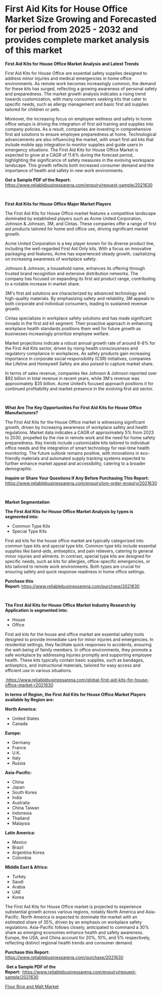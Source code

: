 <p><h1>First Aid Kits for House Office Market Size Growing and Forecasted for period from 2025 - 2032 and provides complete market analysis of this market</h1></p><p><strong>First Aid Kits for House Office Market Analysis and Latest Trends</strong></p>
<p><p>First Aid Kits for House Office are essential safety supplies designed to address minor injuries and medical emergencies in home office environments. As remote work becomes increasingly common, the demand for these kits has surged, reflecting a growing awareness of personal safety and preparedness. The market growth analysis indicates a rising trend towards customization, with many consumers seeking kits that cater to specific needs, such as allergy management and basic first aid supplies tailored for children or pets.</p><p>Moreover, the increasing focus on employee wellness and safety in home office setups is driving the integration of first aid training and supplies into company policies. As a result, companies are investing in comprehensive first aid solutions to ensure employee preparedness at home. Technological advancements are also influencing the market, with smart first aid kits that include mobile app integration to monitor supplies and guide users in emergency situations. The First Aid Kits for House Office Market is expected to grow at a CAGR of 11.6% during the forecast period, highlighting the significance of safety measures in the evolving workspace landscape. This growth reflects both increased consumer demand and the importance of health and safety in new work environments.</p></p>
<p><strong>Get a Sample PDF of the Report:&nbsp;</strong> <a href="https://www.reliablebusinessarena.com/enquiry/request-sample/2021630?utm_campaign=2892&utm_medium=2&utm_source=Github&utm_content=ia&utm_term=29032025&utm_id=first-aid-kits-for-house-office">https://www.reliablebusinessarena.com/enquiry/request-sample/2021630</a></p>
<p>&nbsp;</p>
<p><strong>First Aid Kits for House Office Major Market Players</strong></p>
<p><p>The First Aid Kits for House Office market features a competitive landscape dominated by established players such as Acme United Corporation, Johnson & Johnson, 3M, and Cintas. These companies offer a range of first aid products tailored for home and office use, driving significant market growth.</p><p>Acme United Corporation is a key player known for its diverse product line, including the well-regarded First Aid Only kits. With a focus on innovative packaging and features, Acme has experienced steady growth, capitalizing on increasing awareness of workplace safety.</p><p>Johnson & Johnson, a household name, enhances its offering through trusted brand recognition and extensive distribution networks. The company has focused on expanding its first aid product range, contributing to a notable increase in market share.</p><p>3M's first aid solutions are characterized by advanced technology and high-quality materials. By emphasizing safety and reliability, 3M appeals to both corporate and individual consumers, leading to sustained revenue growth.</p><p>Cintas specializes in workplace safety solutions and has made significant inroads in the first aid kit segment. Their proactive approach in enhancing workplace health standards positions them well for future growth as businesses increasingly prioritize employee welfare.</p><p>Market projections indicate a robust annual growth rate of around 6-8% for the First Aid Kits sector, driven by rising health consciousness and regulatory compliance in workplaces. As safety products gain increasing importance in corporate social responsibility (CSR) initiatives, companies like Lifeline and Honeywell Safety are also poised to capture market share.</p><p>In terms of sales revenue, companies like Johnson & Johnson reported over $92 billion in total revenue in recent years, while 3M's revenue was approximately $35 billion. Acme United’s focused approach positions it for continued profitability and market presence in the evolving first aid sector.</p></p>
<p>&nbsp;</p>
<p><strong>What Are The Key Opportunities For First Aid Kits for House Office Manufacturers?</strong></p>
<p><p>The First Aid Kits for the House Office market is witnessing significant growth, driven by increasing awareness of workplace safety and health regulations. Market data indicates a CAGR of approximately 5% from 2023 to 2030, propelled by the rise in remote work and the need for home safety preparedness. Key trends include customizable kits tailored to individual office needs and the integration of smart technology for real-time health monitoring. The future outlook remains positive, with innovations in eco-friendly materials and automated supply tracking systems expected to further enhance market appeal and accessibility, catering to a broader demographic.</p></p>
<p><strong>Inquire or Share Your Questions If Any Before Purchasing This Report:</strong> <a href="https://www.reliablebusinessarena.com/enquiry/pre-order-enquiry/2021630?utm_campaign=2892&utm_medium=2&utm_source=Github&utm_content=ia&utm_term=29032025&utm_id=first-aid-kits-for-house-office">https://www.reliablebusinessarena.com/enquiry/pre-order-enquiry/2021630</a></p>
<p>&nbsp;</p>
<p><strong>Market Segmentation</strong></p>
<p><strong>The First Aid Kits for House Office Market Analysis by types is segmented into:</strong></p>
<p><ul><li>Common Type Kits</li><li>Special Type Kits</li></ul></p>
<p><p>First aid kits for the house office market are typically categorized into common type kits and special type kits. Common type kits include essential supplies like band-aids, antiseptics, and pain relievers, catering to general minor injuries and ailments. In contrast, special type kits are designed for specific needs, such as kits for allergies, office-specific emergencies, or kits tailored to remote work environments. Both types are crucial for ensuring safety and quick response readiness in home office settings.</p></p>
<p><strong>Purchase this Report:&nbsp;</strong><a href="https://www.reliablebusinessarena.com/purchase/2021630?utm_campaign=2892&utm_medium=2&utm_source=Github&utm_content=ia&utm_term=29032025&utm_id=first-aid-kits-for-house-office">https://www.reliablebusinessarena.com/purchase/2021630</a></p>
<p>&nbsp;</p>
<p><strong>The First Aid Kits for House Office Market Industry Research by Application is segmented into:</strong></p>
<p><ul><li>House</li><li>Office</li></ul></p>
<p><p>First aid kits for the house and office market are essential safety tools designed to provide immediate care for minor injuries and emergencies. In residential settings, they facilitate quick responses to accidents, ensuring the well-being of family members. In office environments, they promote a safe workplace by addressing injuries promptly and supporting employee health. These kits typically contain basic supplies, such as bandages, antiseptics, and instructional materials, tailored for easy access and efficient use in various situations.</p></p>
<p><a href="https://www.reliablebusinessarena.com/global-first-aid-kits-for-house-office-market-r2021630?utm_campaign=2892&utm_medium=2&utm_source=Github&utm_content=ia&utm_term=29032025&utm_id=first-aid-kits-for-house-office">&nbsp;https://www.reliablebusinessarena.com/global-first-aid-kits-for-house-office-market-r2021630</a></p>
<p><strong>In terms of Region, the First Aid Kits for House Office Market Players available by Region are:</strong></p>
<p>
    <p> <strong> North America: </strong>
        <ul>
            <li>United States</li>
            <li>Canada</li>
        </ul>
        </p> 
    <p> <strong> Europe: </strong>
        <ul>
            <li>Germany</li>
            <li>France</li>
            <li>U.K.</li>
            <li>Italy</li>
            <li>Russia</li>
        </ul>
        </p> 
    <p> <strong> Asia-Pacific: </strong>
        <ul>
            <li>China</li>
            <li>Japan</li>
            <li>South Korea</li>
            <li>India</li>
            <li>Australia</li>
            <li>China Taiwan</li>
            <li>Indonesia</li>
            <li>Thailand</li>
            <li>Malaysia</li>
        </ul>
        </p> 
    <p> <strong> Latin America: </strong>
        <ul>
            <li>Mexico</li>
            <li>Brazil</li>
            <li>Argentina Korea</li>
            <li>Colombia</li>
        </ul>
        </p> 
    <p> <strong> Middle East & Africa: </strong>
        <ul>
            <li>Turkey</li>
            <li>Saudi</li>
            <li>Arabia</li>
            <li>UAE</li>
            <li>Korea</li>
        </ul>
    </p>
    </p>
<p><p>The First Aid Kits for House Office market is projected to experience substantial growth across various regions, notably North America and Asia-Pacific. North America is expected to dominate the market with an estimated share of 35%, driven by an emphasis on workplace safety regulations. Asia-Pacific follows closely, anticipated to command a 30% share as emerging economies enhance health and safety awareness. Europe, the USA, and China account for 20%, 10%, and 5% respectively, reflecting distinct regional health trends and consumer demand.</p></p>
<p><strong>Purchase this Report: </strong><a href="https://www.reliablebusinessarena.com/purchase/2021630?utm_campaign=2892&utm_medium=2&utm_source=Github&utm_content=ia&utm_term=29032025&utm_id=first-aid-kits-for-house-office">https://www.reliablebusinessarena.com/purchase/2021630</a></p>
<p>&nbsp;<strong>Get a Sample PDF of the Report:&nbsp;&nbsp;</strong><a href="https://www.reliablebusinessarena.com/enquiry/request-sample/2021630?utm_campaign=2892&utm_medium=2&utm_source=Github&utm_content=ia&utm_term=29032025&utm_id=first-aid-kits-for-house-office">https://www.reliablebusinessarena.com/enquiry/request-sample/2021630</a></p>
<p><strong></strong></p>
<p><p><a href="https://github.com/viipposahko25/Market-Research-Report-List-1/blob/main/flour-rice-and-malt-market.md?utm_campaign=2892&utm_medium=2&utm_source=Github&utm_content=ia&utm_term=29032025&utm_id=first-aid-kits-for-house-office">Flour Rice and Malt Market</a></p></p>